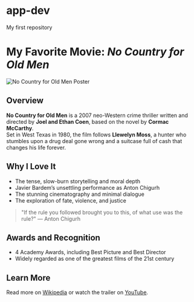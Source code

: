 # app-dev
My first repository
# My Favorite Movie: *No Country for Old Men*

![No Country for Old Men Poster](https://upload.wikimedia.org/wikipedia/en/8/8b/No_Country_for_Old_Men_poster.jpg)

## Overview
**No Country for Old Men** is a 2007 neo-Western crime thriller written and directed by **Joel and Ethan Coen**, based on the novel by **Cormac McCarthy**.  
Set in West Texas in 1980, the film follows **Llewelyn Moss**, a hunter who stumbles upon a drug deal gone wrong and a suitcase full of cash that changes his life forever.

## Why I Love It
- The tense, slow-burn storytelling and moral depth  
- Javier Bardem’s unsettling performance as Anton Chigurh  
- The stunning cinematography and minimal dialogue  
- The exploration of fate, violence, and justice

> "If the rule you followed brought you to this, of what use was the rule?" — Anton Chigurh

## Awards and Recognition
- 4 Academy Awards, including Best Picture and Best Director  
- Widely regarded as one of the greatest films of the 21st century  

## Learn More
Read more on [Wikipedia](https://en.wikipedia.org/wiki/No_Country_for_Old_Men) or watch the trailer on [YouTube](https://www.youtube.com/watch?v=38A__WT3-o0).
